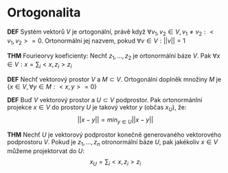 # Ortogonalita

**DEF** Systém vektorů $V$ je ortogonální, právě když $\forall v_1, v_2 \in V, v_1 \not = v_2: <v_1, v_2> = 0$. Ortonormální jej nazvem, pokud $\forall v \in V: ||v|| = 1$ 

**THM** Fourieorvy koeficienty: Nechť $z_1, \dots, z_2$ je ortonormální báze $V$. Pak $\forall x \in V: x = \sum_i <x, z_i>z_i$ 


**DEF** Nechť vektorový prostor $V$ a $M \subset V$. Ortogonální doplněk množiny $M$ je $\{x \in V, \forall y \in M: <x,y> = 0\}$

**DEF** Buď $V$ vektorový prostor a $U \subset V$ podprostor. Pak ortonormánlní projekce $x \in V$ do prostory $U$ je takový vektor $y$ (občas $x_U$), že:
$$||x - y||= min_{y \in U} ||x-y||$$


**THM** Nechť $U$ je vektorový podprostor konečně generovaného vektorového podprostoru $V$. Pokud je $z_1, \dots, z_n$ otronormální báze $U$, pak jakékoliv $x \in V$ můžeme projektorvat do $U$:
$$x_U = \sum_i <x, z_i> z_i$$


